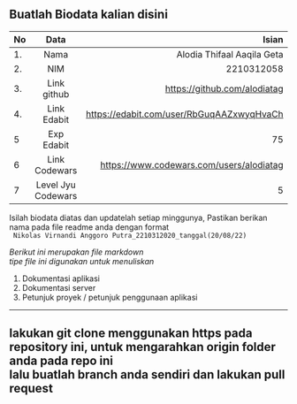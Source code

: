 **Buatlah Biodata kalian disini** <br />
----------------------------------------
|No | Data  | Isian|
|---|:-------:|------:|
|1. |Nama     | Alodia Thifaal Aaqila Geta |
|2.| NIM        | 2210312058 |
|3. |Link github | https://github.com/alodiatag |
|4.| Link Edabit | https://edabit.com/user/RbGuqAAZxwyqHvaCh |
|5|Exp Edabit   | 75 |
|6| Link Codewars| https://www.codewars.com/users/alodiatag |
|7| Level Jyu Codewars|5|

Isilah biodata diatas dan updatelah setiap minggunya,
Pastikan berikan nama pada file readme anda dengan format <br/>
`
Nikolas Virnandi Anggoro Putra_2210312020_tanggal(20/08/22)` 

*Berikut ini merupakan file markdown <br/> tipe file ini digunakan untuk menuliskan*
1. Dokumentasi aplikasi
2. Dokumentasi server
3. Petunjuk proyek / petunjuk penggunaan aplikasi
----
**lakukan git clone menggunakan https pada repository ini, untuk mengarahkan origin folder anda pada repo ini<br/> lalu buatlah branch anda sendiri dan lakukan pull request**
----
